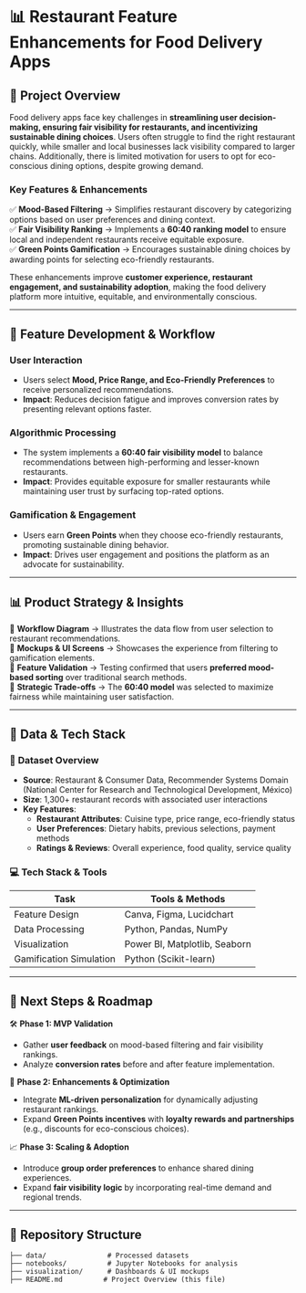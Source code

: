 # 📊 **Restaurant Feature Enhancements for Food Delivery Apps**

## 📌 **Project Overview**

Food delivery apps face key challenges in **streamlining user decision-making, ensuring fair visibility for restaurants, and incentivizing sustainable dining choices**. Users often struggle to find the right restaurant quickly, while smaller and local businesses lack visibility compared to larger chains. Additionally, there is limited motivation for users to opt for eco-conscious dining options, despite growing demand.

### **Key Features & Enhancements**

✅ **Mood-Based Filtering** → Simplifies restaurant discovery by categorizing options based on user preferences and dining context.\
✅ **Fair Visibility Ranking** → Implements a **60:40 ranking model** to ensure local and independent restaurants receive equitable exposure.\
✅ **Green Points Gamification** → Encourages sustainable dining choices by awarding points for selecting eco-friendly restaurants.

These enhancements improve **customer experience, restaurant engagement, and sustainability adoption**, making the food delivery platform more intuitive, equitable, and environmentally conscious.

---

## 🎯 **Feature Development & Workflow**

### **User Interaction**

- Users select **Mood, Price Range, and Eco-Friendly Preferences** to receive personalized recommendations.
- **Impact**: Reduces decision fatigue and improves conversion rates by presenting relevant options faster.

### **Algorithmic Processing**

- The system implements a **60:40 fair visibility model** to balance recommendations between high-performing and lesser-known restaurants.
- **Impact**: Provides equitable exposure for smaller restaurants while maintaining user trust by surfacing top-rated options.

### **Gamification & Engagement**

- Users earn **Green Points** when they choose eco-friendly restaurants, promoting sustainable dining behavior.
- **Impact**: Drives user engagement and positions the platform as an advocate for sustainability.

---

## 📊 **Product Strategy & Insights**

📌 **Workflow Diagram** → Illustrates the data flow from user selection to restaurant recommendations.\
📌 **Mockups & UI Screens** → Showcases the experience from filtering to gamification elements.\
📌 **Feature Validation** → Testing confirmed that users **preferred mood-based sorting** over traditional search methods.\
📌 **Strategic Trade-offs** → The **60:40 model** was selected to maximize fairness while maintaining user satisfaction.

---

## 🔬 **Data & Tech Stack**

### 📂 **Dataset Overview**

- **Source**: Restaurant & Consumer Data, Recommender Systems Domain (National Center for Research and Technological Development, México)
- **Size**: 1,300+ restaurant records with associated user interactions
- **Key Features**:
  - **Restaurant Attributes**: Cuisine type, price range, eco-friendly status
  - **User Preferences**: Dietary habits, previous selections, payment methods
  - **Ratings & Reviews**: Overall experience, food quality, service quality

### 💻 **Tech Stack & Tools**

| Task                    | Tools & Methods               |
| ----------------------- | ----------------------------- |
| Feature Design          | Canva, Figma, Lucidchart      |
| Data Processing         | Python, Pandas, NumPy         |
| Visualization           | Power BI, Matplotlib, Seaborn |
| Gamification Simulation | Python (Scikit-learn)         |

---

## 🚀 **Next Steps & Roadmap**

🛠 **Phase 1: MVP Validation**

- Gather **user feedback** on mood-based filtering and fair visibility rankings.
- Analyze **conversion rates** before and after feature implementation.

🚀 **Phase 2: Enhancements & Optimization**

- Integrate **ML-driven personalization** for dynamically adjusting restaurant rankings.
- Expand **Green Points incentives** with **loyalty rewards and partnerships** (e.g., discounts for eco-conscious choices).

📈 **Phase 3: Scaling & Adoption**

- Introduce **group order preferences** to enhance shared dining experiences.
- Expand **fair visibility logic** by incorporating real-time demand and regional trends.

---

## 📂 **Repository Structure**

```
├── data/               # Processed datasets
├── notebooks/          # Jupyter Notebooks for analysis
├── visualization/      # Dashboards & UI mockups
├── README.md          # Project Overview (this file)
```
